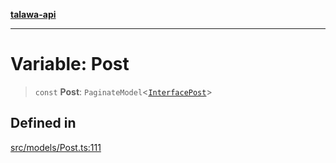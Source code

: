 [**talawa-api**](../../../README.md)

***

# Variable: Post

> `const` **Post**: `PaginateModel`\<[`InterfacePost`](../interfaces/InterfacePost.md)\>

## Defined in

[src/models/Post.ts:111](https://github.com/Suyash878/talawa-api/blob/f376d03c37e9acd046e7cc983947432c95f74442/src/models/Post.ts#L111)
